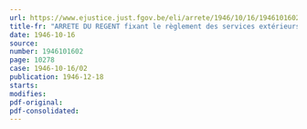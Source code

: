 ```yaml
---
url: https://www.ejustice.just.fgov.be/eli/arrete/1946/10/16/1946101602/justel
title-fr: "ARRETE DU REGENT fixant le règlement des services extérieurs du Ministère des Affaires étrangères et du Commerce extérieur"
date: 1946-10-16
source:
number: 1946101602
page: 10278
case: 1946-10-16/02
publication: 1946-12-18
starts:
modifies:
pdf-original:
pdf-consolidated:
---
```


